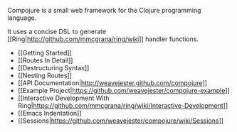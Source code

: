 Compojure is a small web framework for the Clojure programming language.

It uses a concise DSL to generate [[Ring|http://github.com/mmcgrana/ring/wiki]] handler functions.

* [[Getting Started]]
* [[Routes In Detail]]
* [[Destructuring Syntax]]
* [[Nesting Routes]]
* [[API Documentation|http://weavejester.github.com/compojure]]
* [[Example Project|https://github.com/weavejester/compojure-example]]
* [[Interactive Development With Ring|https://github.com/mmcgrana/ring/wiki/Interactive-Development]]
* [[Emacs Indentation]]
* [[Sessions|https://github.com/weavejester/compojure/wiki/Sessions]]